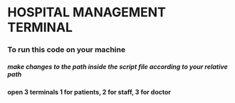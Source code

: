 # HOSPITAL MANAGEMENT TERMINAL

### To run this code on your machine

##### make changes to the path inside the script file according to your relative path

#### open 3 terminals 1 for patients, 2 for staff, 3 for doctor  
